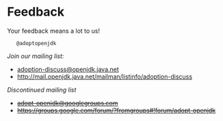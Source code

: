 # Feedback

Your feedback means a lot to us!

       @adoptopenjdk

*Join our mailing list:*
* adoption-discuss@openjdk.java.net
* http://mail.openjdk.java.net/mailman/listinfo/adoption-discuss

*Discontinued mailing list*
* ~~adopt-openjdk@googlegroups.com~~
* ~~https://groups.google.com/forum/?fromgroups#!forum/adopt-openjdk~~

